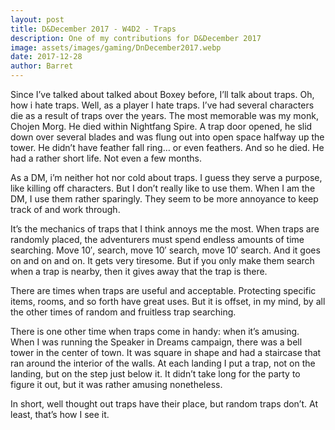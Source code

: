 ```yaml
---
layout: post
title: D&December 2017 - W4D2 - Traps
description: One of my contributions for D&December 2017
image: assets/images/gaming/DnDecember2017.webp
date: 2017-12-28
author: Barret
---
```


Since I’ve talked about talked about Boxey before, I’ll talk about traps. Oh, how i hate traps. Well, as a player I hate traps. I’ve had several characters die as a result of traps over the years. The most memorable was my monk, Chojen Morg. He died within Nightfang Spire. A trap door opened, he slid down over several blades and was flung out into open space halfway up the tower. He didn’t have feather fall ring… or even feathers. And so he died. He had a rather short life. Not even a few months.

As a DM, i’m neither hot nor cold about traps. I guess they serve a purpose, like killing off characters. But I don’t really like to use them. When I am the DM, I use them rather sparingly. They seem to be more annoyance to keep track of and work through.

It’s the mechanics of traps that I think annoys me the most. When traps are randomly placed, the adventurers must spend endless amounts of time searching. Move 10′, search, move 10′ search, move 10′ search. And it goes on and on and on. It gets very tiresome. But if you only make them search when a trap is nearby, then it gives away that the trap is there.

There are times when traps are useful and acceptable. Protecting specific items, rooms, and so forth have great uses. But it is offset, in my mind, by all the other times of random and fruitless trap searching.

There is one other time when traps come in handy: when it’s amusing. When I was running the Speaker in Dreams campaign, there was a bell tower in the center of town. It was square in shape and had a staircase that ran around the interior of the walls. At each landing I put a trap, not on the landing, but on the step just below it. It didn’t take long for the party to figure it out, but it was rather amusing nonetheless.

In short, well thought out traps have their place, but random traps don’t. At least, that’s how I see it.